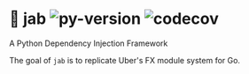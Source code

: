 # 💉  jab ![py-version](https://img.shields.io/badge/python-3.7-blue.svg) ![codecov](https://img.shields.io/badge/coverage-86%25-green.svg)
A Python Dependency Injection Framework

The goal of `jab` is to replicate Uber's FX module system for Go.
